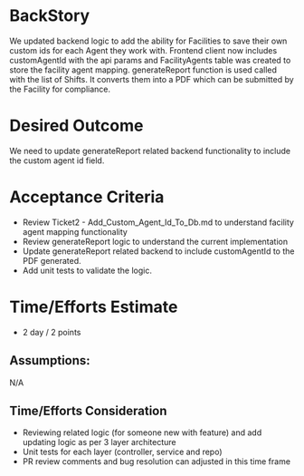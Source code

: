 # BackStory
We updated backend logic to add the ability for Facilities to save their own custom ids for each Agent they work with. Frontend client now includes customAgentId with the api params and FacilityAgents table was created to store the facility agent mapping. generateReport function is used called with the list of Shifts. It converts them into a PDF which can be submitted by the Facility for compliance.

# Desired Outcome
We need to update generateReport related backend functionality to include the custom agent id field.

# Acceptance Criteria
- Review Ticket2 - Add_Custom_Agent_Id_To_Db.md to understand facility agent mapping functionality
- Review generateReport logic to understand the current implementation
- Update generateReport related backend to include customAgentId to the PDF generated.
- Add unit tests to validate the logic.

# Time/Efforts Estimate
- 2 day / 2 points

## Assumptions:
N/A

## Time/Efforts Consideration
- Reviewing related logic (for someone new with feature) and add updating logic as per 3 layer architecture
- Unit tests for each layer (controller, service and repo)
- PR review comments and bug resolution can adjusted in this time frame
